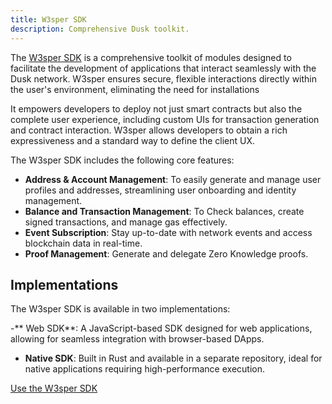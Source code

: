```yaml
---
title: W3sper SDK
description: Comprehensive Dusk toolkit.
---
```


The  <a href="https://github.com/dusk-network/rusk/tree/master/w3sper.js" target="_blank">W3sper SDK</a> is a comprehensive toolkit of modules designed to facilitate the development of applications that interact seamlessly with the Dusk network.  W3sper ensures secure, flexible interactions directly within the user's environment, eliminating the need for installations

It empowers developers to deploy not just smart contracts but also the complete user experience, including custom UIs for transaction generation and contract interaction. W3sper allows developers to obtain a rich expressiveness and a standard way to define the client UX.

The W3sper SDK includes the following core features:

- **Address & Account Management**: To easily generate and manage user profiles and addresses, streamlining user onboarding and identity management.
- **Balance and Transaction Management**: To Check balances, create signed transactions, and manage gas effectively.
- **Event Subscription**: Stay up-to-date with network events and access blockchain data in real-time.
- **Proof Management**: Generate and delegate Zero Knowledge proofs.


## Implementations

The W3sper SDK is available in two implementations:

-** Web SDK**: A JavaScript-based SDK designed for web applications, allowing for seamless integration with browser-based DApps.
- **Native SDK**: Built in Rust and available in a separate repository, ideal for native applications requiring high-performance execution.

<a href="https://github.com/dusk-network/rusk/tree/master/w3sper.js" target="_blank">Use the W3sper SDK</a>
